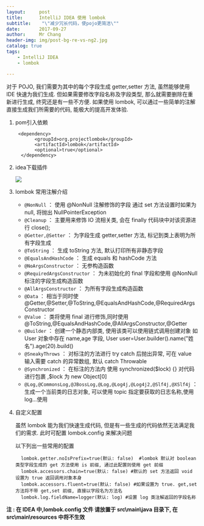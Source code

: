 ```yaml
---
layout:     post
title:     	IntelliJ IDEA 使用 lombok
subtitle:    "\"减少冗长代码，使pojo更简洁\""
date:       2017-09-27
author:     Mr Chang
header-img: img/post-bg-re-vs-ng2.jpg
catalog: true
tags:
    - IntelliJ IDEA
    - lombok

---
```


对于 POJO, 我们需要为其中的每个字段生成 getter,setter 方法, 虽然能够使用 IDE 快速为我们生成. 但如果需要修改字段名称及字段类型, 那么就需要删除在重新进行生成, 终究还是有一些不方便. 如果使用 lombok, 可以通过一些简单的注解直接生成我们所需要的代码, 能极大的提高开发体验.

1. pom引入依赖

		<dependency>
		      <groupId>org.projectlombok</groupId>
		      <artifactId>lombok</artifactId>
		      <optional>true</optional>
		 </dependency>
		 
2. idea下载插件

	![](http://ovwa7dn9w.bkt.clouddn.com/17-9-27/28118098.jpg)
	
3. lombok 常用注解介绍

	* `@NonNull` ： 使用 @NonNull 注解修饰的字段 通过 set 方法设置时如果为 null, 将抛出 NullPointerException
	* `@Cleanup` ： 主要用来修饰 IO 流相关类, 会在 finally 代码块中对该资源进行 close();
	* `@Getter,@Setter` ： 为字段生成 getter,setter 方法, 标记到类上表明为所有字段生成
	* `@ToString` ： 生成 toString 方法, 默认打印所有非静态字段
	* `@EqualsAndHashCode` ： 生成 equals 和 hashCode 方法
	* `@NoArgsConstructor` ： 无参构造函数
	* `@RequiredArgsConstructor` ： 为未初始化的 final 字段和使用 @NonNull 标注的字段生成构造函数
	* `@AllArgsConstructor` ： 为所有字段生成构造函数
	* `@Data` ： 相当于同时使@Getter,@Setter,@ToString,@EqualsAndHashCode,@RequiredArgsConstructor
	* `@Value` ： 类将使用 final 进行修饰,同时使用@ToString,@EqualsAndHashCode,@AllArgsConstructor,@Getter
	* `@Builder` ： 创建一个静态内部类, 使用该类可以使用链式调用创建对象
如 User 对象中存在 name,age 字段, User user=User.builder().name("姓名").age(20).build()
	* `@SneakyThrows` ： 对标注的方法进行 try catch 后抛出异常, 可在 value 输入需要 catch 的异常数组, 默认 catch Throwable
	* `@Synchronized` ： 在标注的方法内 使用 synchronized(\$lock) {} 对代码进行包裹 ,$lock 为 new Object[0]
	* `@Log,@CommonsLog,@JBossLog,@Log,@Log4j,@Log4j2,@Slf4j,@XSlf4j` ： 生成一个当前类的日志对象, 可以使用 topic 指定要获取的日志名称,使用log...使用

4. 自定义配置
	
	虽然 lombok 能为我们快速生成代码, 但是有一些生成的代码依然无法满足我们的需求. 此时可配置 lombok.config 来解决问题
	
	以下列出一些常用的配置
	
		 lombok.getter.noIsPrefix=true(默认: false)  #lombok 默认对 boolean 类型字段生成的 get 方法使用 is 前缀, 通过此配置则使用 get 前缀
		 lombok.accessors.chain=true(默认: false) #默认的 set 方法返回 void 设置为 true 返回调用对象本身
		 lombok.accessors.fluent=true(默认: false) #如果设置为 true. get,set 方法将不带 get,set 前缀, 直接以字段名为方法名
		 lombok.log.fieldName=logger(默认: log) #设置 log 类注解返回的字段名称

**注 : 在 IDEA 中,lombok.config 文件 请放置于 src\main\java 目录下, 在 src\main\resources 中将不生效**